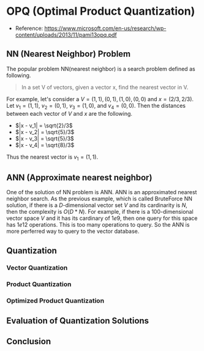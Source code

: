 # OPQ (Optimal Product Quantization)

- Reference: https://www.microsoft.com/en-us/research/wp-content/uploads/2013/11/pami13opq.pdf

## NN (Nearest Neighbor) Problem

The popular problem NN(nearest neighbor) is a search problem defined as following.

> In a set V of vectors, given a vector x, find the nearest vector in V.

For example, let's consider a $V = {(1, 1), (0, 1), (1, 0), (0, 0)}$ and $x = (2/3, 2/3)$. Let $v_1 = (1, 1)$, $v_2 = (0,1)$, $v_3 = (1, 0)$, and $v_4 = (0, 0)$. Then the distances between each vector of $V$ and $x$ are the following.

- $|x - v_1| = \sqrt{2}/3$
- $|x - v_2| = \sqrt{5}/3$
- $|x - v_3| = \sqrt{5}/3$
- $|x - v_4| = \sqrt{8}/3$

Thus the nearest vector is $v_1 = (1, 1)$.

## ANN (Approximate nearest neighbor)

One of the solution of NN problem is ANN. ANN is an approximated nearest neighbor search. As the previous example, which is called BruteForce NN solution, if there is a $D$-dimensional vector set $V$ and its cardinarity is $N$, then the complexity is $O(D*N)$. For example, if there is a $100$-dimensional vector space $V$ and it has its cardinary of $1e9$, then one query for this space has $1e12$ operations. This is too many operations to query. So the ANN is more perferred way to query to the vector database.

## Quantization

### Vector Quantization

### Product Quantization

### Optimized Product Quantization

## Evaluation of Quantization Solutions

## Conclusion
